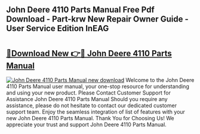 ## John Deere 4110 Parts Manual Free Pdf Download - Part-krw New Repair Owner Guide - User Service Edition InEAG

# <h2><a href="http://bc88229.oget.top/?id=John+Deere+4110+Parts+Manual">🔗Download New 👉🔴 John Deere 4110 Parts Manual</a></h2>

[![John Deere 4110 Parts Manual new download](https://i.imgur.com/5g1atiW.png)](http://bc88229.oget.top/?id=John+Deere+4110+Parts+Manual)
Welcome to the John Deere 4110 Parts Manual user manual, your one-stop resource for understanding and using your new product. Please Contact Customer Support for Assistance John Deere 4110 Parts Manual Should you require any assistance, please do not hesitate to contact our dedicated customer support team. Enjoy the seamless integration of list of features with your new John Deere 4110 Parts Manual. Thank You for Choosing Us! We appreciate your trust and support John Deere 4110 Parts Manual.
